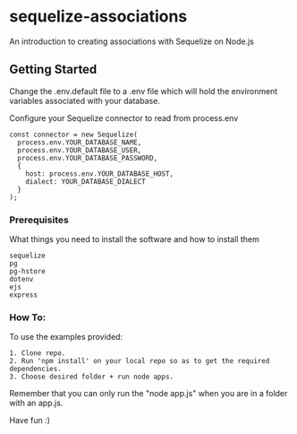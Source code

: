# sequelize-associations

An introduction to creating associations with Sequelize on Node.js

## Getting Started

Change the .env.default file to a .env file which will hold the environment variables associated with your database.

Configure your Sequelize connector to read from process.env

```
const connector = new Sequelize(
  process.env.YOUR_DATABASE_NAME,
  process.env.YOUR_DATABASE_USER,
  process.env.YOUR_DATABASE_PASSWORD,
  {
    host: process.env.YOUR_DATABASE_HOST,
    dialect: YOUR_DATABASE_DIALECT
  }
);
```

### Prerequisites

What things you need to install the software and how to install them

```
sequelize
pg
pg-hstore
dotenv
ejs
express
```

### How To:

To use the examples provided:

```
1. Clone repo.
2. Run 'npm install' on your local repo so as to get the required dependencies.
3. Choose desired folder + run node apps.

```

Remember that you can only run the "node app.js" when you are in a folder with an app.js.

Have fun :)
